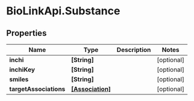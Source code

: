 # BioLinkApi.Substance

## Properties
Name | Type | Description | Notes
------------ | ------------- | ------------- | -------------
**inchi** | **[String]** |  | [optional] 
**inchiKey** | **[String]** |  | [optional] 
**smiles** | **[String]** |  | [optional] 
**targetAssociations** | [**[Association]**](Association.md) |  | [optional] 


